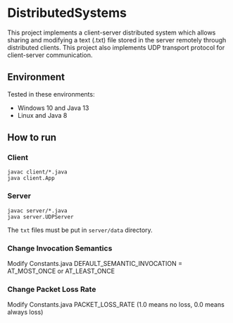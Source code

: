# DistributedSystems

This project implements a client-server distributed system which allows sharing and modifying a text (.txt) file stored in the server remotely through distributed clients. This project also implements UDP transport protocol for client-server communication.

## Environment

Tested in these environments:

- Windows 10 and Java 13
- Linux and Java 8

## How to run

### Client

```
javac client/*.java
java client.App
```

### Server

```
javac server/*.java
java server.UDPServer
```

The `txt` files must be put in `server/data` directory.

### Change Invocation Semantics
Modify Constants.java DEFAULT_SEMANTIC_INVOCATION = AT_MOST_ONCE or AT_LEAST_ONCE

### Change Packet Loss Rate
Modify Constants.java PACKET_LOSS_RATE (1.0 means no loss, 0.0 means always loss)
